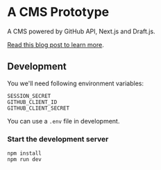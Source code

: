 # A CMS Prototype

A CMS powered by GitHub API, Next.js and Draft.js.

[Read this blog post to learn more](https://medium.com/project-r/an-article-cms-prototype-6a01a31bce3d).

## Development

You we'll need following environment variables:
```
SESSION_SECRET
GITHUB_CLIENT_ID
GITHUB_CLIENT_SECRET
```

You can use a `.env` file in development.

### Start the development server

```
npm install
npm run dev
```
